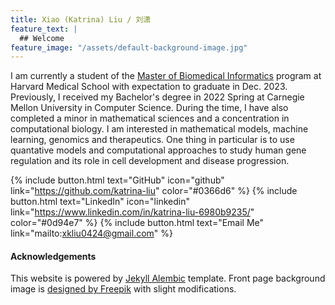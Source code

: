```yaml
---
title: Xiao (Katrina) Liu / 刘潇 
feature_text: |
  ## Welcome
feature_image: "/assets/default-background-image.jpg"
---
```


I am currently a student of the [Master of Biomedical Informatics](https://dbmi.hms.harvard.edu/education/master-biomedical-informatics) program at Harvard Medical School with expectation to graduate in Dec. 2023. Previously, I received my Bachelor's degree in 2022 Spring at Carnegie Mellon University in Computer Science. During the time, I have also completed a minor in mathematical sciences and a concentration in computational biology. I am interested in mathematical models, machine learning, genomics and therapeutics. One thing in particular is to use quantative models and computational approaches to study human gene regulation and its role in cell development and disease progression.

{% include button.html text="GitHub" icon="github" link="https://github.com/katrina-liu" color="#0366d6" %} {% include button.html text="LinkedIn" icon="linkedin" link="https://www.linkedin.com/in/katrina-liu-6980b9235/" color="#0d94e7" %} {% include button.html text="Email Me" link="mailto:xkliu0424@gmail.com" %}

#### Acknowledgements
This website is powered by <a href="https://alembic.darn.es/">Jekyll Alembic</a> template. Front page background image is <a href="http://www.freepik.com">designed by Freepik</a> with slight modifications.
